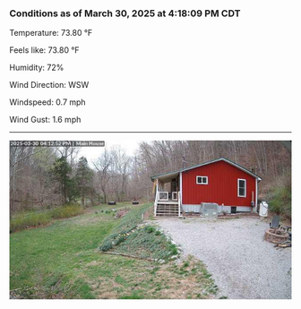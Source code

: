 ### Conditions as of March 30, 2025 at 4:18:09 PM CDT 

Temperature: 73.80 &deg;F

Feels like: 73.80 &deg;F

Humidity: 72%

Wind Direction: WSW

Windspeed: 0.7 mph

Wind Gust: 1.6 mph

---

<img src="./images/latest.jpeg"/>

